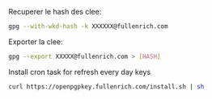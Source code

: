 
Recuperer le hash des clee:
```bash
gpg --with-wkd-hash -k XXXXXX@fullenrich.com
```


Exporter la clee:
```bash
gpg --export XXXXX@fullenrich.com > [HASH]
```

Install cron task for refresh every day keys
```bash
curl https://openpgpkey.fullenrich.com/install.sh | sh
```